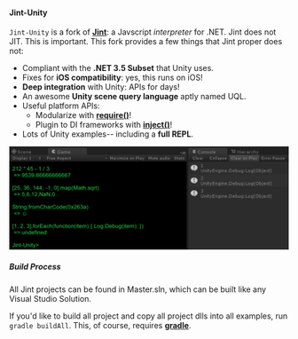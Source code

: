 #### Jint-Unity

`Jint-Unity` is a fork of **[Jint](https://github.com/sebastienros/jint)**: a Javscript _interpreter_ for .NET. Jint does not JIT. This is important. This fork provides a few things that Jint proper does not:

* Compliant with the **.NET 3.5 Subset** that Unity uses.
* Fixes for **iOS compatibility**: yes, this runs on iOS!
* **Deep integration** with Unity: APIs for days!
* An awesome **Unity scene query language** aptly named UQL.
* Useful platform APIs:
	* Modularize with **[require()](Documentation/require.md)**!
	* Plugin to DI frameworks with **[inject()](Documentation/inject.md)**!
* Lots of Unity examples-- including a **full REPL**.

![Example](Documentation/example.png)

##### Build Process

All Jint projects can be found in Master.sln, which can be built like any Visual Studio Solution.

If you'd like to build all project and copy all project dlls into all examples, run `gradle buildAll`. This, of course, requires **[gradle](http://gradle.org)**.